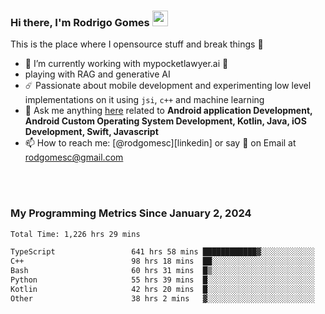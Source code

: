 
### Hi there, I'm Rodrigo Gomes <img src="https://media.giphy.com/media/hvRJCLFzcasrR4ia7z/giphy.gif" width="25px">
This is the place where I opensource stuff and break things 🤣
- 🔭 I’m currently working with mypocketlawyer.ai 💜
- playing with RAG and generative AI
- ☄️ Passionate about mobile development and experimenting low level implementations on it using `jsi`, `c++` and machine learning
- 💬 Ask me anything [here](https://github.com/rodgomesc/rodgomesc/issues) related to <b>Android application Development, Android Custom Operating System Development, Kotlin, Java, iOS Development, Swift, Javascript</b>
- 📫 How to reach me: [@rodgomesc][linkedin] or say 👋 on Email at [rodgomesc@gmail.com](mailto:rodgomesc@gmail.com)


<br/>

<!-- 
<picture>
  <img src="/github-metrics.svg" alt="Metrics">
</picture>
-->

</br>

### My Programming Metrics Since January 2, 2024 


<!--START_SECTION:waka-->

```txt
Total Time: 1,226 hrs 29 mins

TypeScript                 641 hrs 58 mins ████████████▓░░░░░░░░░░░░   50.77 %
C++                        98 hrs 18 mins  ██░░░░░░░░░░░░░░░░░░░░░░░   07.77 %
Bash                       60 hrs 31 mins  █▒░░░░░░░░░░░░░░░░░░░░░░░   04.79 %
Python                     55 hrs 39 mins  █░░░░░░░░░░░░░░░░░░░░░░░░   04.40 %
Kotlin                     42 hrs 20 mins  █░░░░░░░░░░░░░░░░░░░░░░░░   03.35 %
Other                      38 hrs 2 mins   ▓░░░░░░░░░░░░░░░░░░░░░░░░   03.01 %
```

<!--END_SECTION:waka-->
